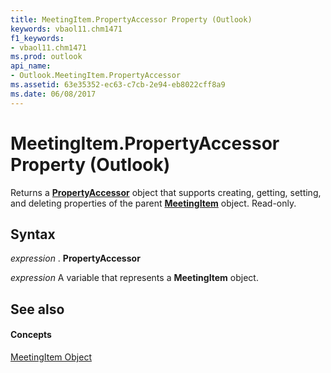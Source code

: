 ```yaml
---
title: MeetingItem.PropertyAccessor Property (Outlook)
keywords: vbaol11.chm1471
f1_keywords:
- vbaol11.chm1471
ms.prod: outlook
api_name:
- Outlook.MeetingItem.PropertyAccessor
ms.assetid: 63e35352-ec63-c7cb-2e94-eb8022cff8a9
ms.date: 06/08/2017
---
```



# MeetingItem.PropertyAccessor Property (Outlook)

Returns a **[PropertyAccessor](propertyaccessor-object-outlook.md)** object that supports creating, getting, setting, and deleting properties of the parent **[MeetingItem](meetingitem-object-outlook.md)** object. Read-only.


## Syntax

 _expression_ . **PropertyAccessor**

 _expression_ A variable that represents a **MeetingItem** object.


## See also


#### Concepts


[MeetingItem Object](meetingitem-object-outlook.md)


